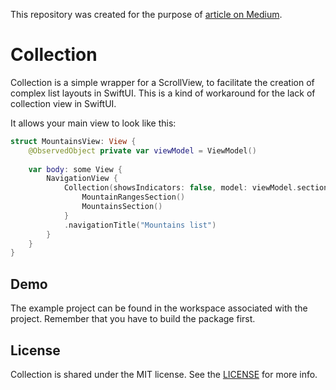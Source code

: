This repository was created for the purpose of [article on Medium](https://jakubkiermasz.medium.com/building-a-complex-list-in-swiftui-196a6989726b).

# Collection

Collection is a simple wrapper for a ScrollView, to facilitate the creation of complex list layouts in SwiftUI. This is a kind of workaround for the lack of collection view in SwiftUI.

It allows your main view to look like this:
```swift
struct MountainsView: View {
    @ObservedObject private var viewModel = ViewModel()
    
    var body: some View {
        NavigationView {
            Collection(showsIndicators: false, model: viewModel.sections) {
                MountainRangesSection()
                MountainsSection()
            }
            .navigationTitle("Mountains list")
        }
    }
}
```

## Demo

The example project can be found in the workspace associated with the project.
Remember that you have to build the package first.

## License

Collection is shared under the MIT license. See the [LICENSE](./LICENSE) for more info.
